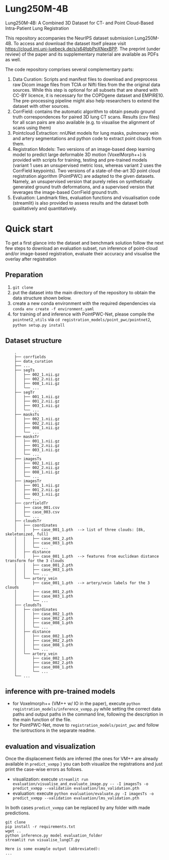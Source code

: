 # Lung250M-4B
Lung250M-4B: A Combined 3D Dataset for CT- and Point Cloud-Based Intra-Patient Lung Registration

This repository accompanies the NeurIPS dataset submission Lung250M-4B. To access and download the dataset itself please visit https://cloud.imi.uni-luebeck.de/s/s64fqbPpXNexBPP. The preprint (under review) of the paper and its supplementary material are available as PDFs as well.   

The code repository comprises several complementary parts:
1) Data Curation: Scripts and manifest files to download and preprocess raw Dicom image files from TCIA or Nifti files from the the original data sources. While this step is optional for all subsets that are shared with CC-BY licence, it is necessary for the COPDgene dataset and EMPIRE10. The pre-processing pipeline might also help researchers to extend the dataset with other sources.
2) CorrField: contains the automatic algorithm to obtain pseudo ground truth correspondences for paired 3D lung CT scans. Results (csv files) for all scan pairs are also available (e.g. to visualise the alignment of scans using them)
3) Pointcloud Extraction: nnUNet models for lung masks, pulmonary vein and artery segmentations and python code to extract point clouds from them.
4) Registration Models: Two versions of an image-based deep learning model to predict large deformable 3D motion (VoxelMorph++) is provided with scripts for training, testing and pre-trained models (variant 1 uses an unsupervised metric loss, whereas variant 2 uses the CorrField keypoints). Two versions of a state-of-the-art 3D point cloud registration algorithm (PointPWC) are adapted to the given datasets. Namely, an unsupervised version that purely relies on synthetically generated ground truth deformations, and a supervised version that leverages the image-based CorrField ground truth.
5) Evaluation: Landmark files, evaluation functions and visualisation code (streamlit) is also provided to assess results and the dataset both qualitatively and quantitatively. 

# Quick start
To get a first glance into the dataset and benchmark solution follow the next few steps to download an evaluation subset, run inference of point-cloud and/or image-based registration, evaluate their accuracy and visualise the overlay after registration

## Preparation
1) `git clone`
2) put the dataset into the main directory of the repository to obtain the data structure shown below.
3) create a new conda environment with the required dependencies via `conda env create -f environment.yaml`
4) for training of and inference with PointPWC-Net, please compile the `pointnet2_utils` via `cd registration_models/point_pwc/pointnet2`, `python setup.py install` 

## Dataset structure
```
    .
    ├── corrfields
    ├── data_curation
    ├── ...
    ├── segTs
    │   ├── 002_1.nii.gz
    │   ├── 002_2.nii.gz
    │   ├── 008_1.nii.gz
    │   └── ...
    ├── segTr
    │   ├── 001_1.nii.gz
    │   ├── 001_2.nii.gz
    │   ├── 003_1.nii.gz
    │   └── ...
    ├── masksTs
    │   ├── 002_1.nii.gz
    │   ├── 002_2.nii.gz
    │   ├── 008_1.nii.gz
    │   └── ...
    ├── masksTr
    │   ├── 001_1.nii.gz
    │   ├── 001_2.nii.gz
    │   ├── 003_1.nii.gz
    │   └── ...
    ├── imagesTs
    │   ├── 002_1.nii.gz
    │   ├── 002_2.nii.gz
    │   ├── 008_1.nii.gz
    │   └── ...
    ├── imagesTr
    │   ├── 001_1.nii.gz
    │   ├── 001_2.nii.gz
    │   ├── 003_1.nii.gz
    │   └── ...
    ├── corrfieldTr
    │   ├── case_001.csv 
    │   ├── case_003.csv
    │   └── ...
    ├── cloudsTr
    │   ├── coordinates
    │   │   ├── case_001_1.pth  --> list of three clouds: [8k, skeletonized, full]
    │   │   ├── case_001_2.pth
    │   │   ├── case_003_1.pth
    │   │   └── ...
    │   ├── distance
    │   │   ├── case_001_1.pth  --> features from euclidean distance transform for the 3 clouds
    │   │   ├── case_001_2.pth
    │   │   ├── case_003_1.pth
    │   │   └── ...
    │   └── artery_vein
    │       ├── case_001_1.pth  --> artery/vein labels for the 3 clouds
    │       ├── case_001_2.pth
    │       ├── case_003_1.pth
    │       └── ...
    ├── cloudsTs
    │   ├── coordinates
    │   │   ├── case_002_1.pth
    │   │   ├── case_002_2.pth
    │   │   ├── case_008_1.pth
    │   │   └── ...
    │   ├── distance
    │   │   ├── case_002_1.pth
    │   │   ├── case_002_2.pth
    │   │   ├── case_008_1.pth
    │   │   └── ...
    │   └── artery_vein
    │       ├── case_002_1.pth
    │       ├── case_002_2.pth
    │       ├── case_008_1.pth
    │       └── ...
    └── ...
```

## inference with pre-trained models
- for Voxelmorph++ (VM++ w/ IO in the paper), execute `python registration_models/inference_vxmpp.py` while setting the correct data paths and output paths in the command line, following the description in the main function of the file.
- for PointPWC-Net, move to `registration_models/point_pwc` and follow the isntructions in the separate readme.

## evaluation and visualization
Once the displacement fields are inferred (the ones for VM++ are already available in `predict_vxmpp` ) you can both visualize the registrations and just print the case-wise errors as follows.
- visualization: execute `streamlit run evaluation/visualise_and_evaluate_image.py -- -I imagesTs -o predict_vxmpp --validation evaluation/lms_validation.pth`
- evaluation: execute `python evaluation/evaluate.py -I imagesTs -o predict_vxmpp --validation evaluation/lms_validation.pth`

In both cases `predict_vxmpp` can be replaced by any folder with made predictions.
```
git clone 
pip install -r requirements.txt
wget ..
python inference.py model evaluation_folder 
streamlit run visualise_lungCT.py 

Here is some example output (abbreviated):
...


